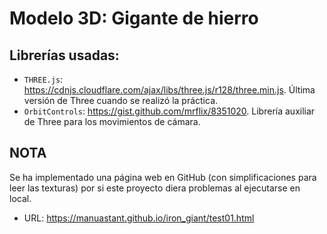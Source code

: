 # Modelo 3D: Gigante de hierro

## Librerías usadas:
- `THREE.js`: https://cdnjs.cloudflare.com/ajax/libs/three.js/r128/three.min.js. Última versión de Three cuando se realizó la práctica.
- `OrbitControls`: https://gist.github.com/mrflix/8351020. Librería auxiliar de Three para los movimientos de cámara.

## NOTA
Se ha implementado una página web en GitHub (con simplificaciones para leer las texturas) por si este proyecto diera problemas al ejecutarse en local.
- URL: https://manuastant.github.io/iron_giant/test01.html
